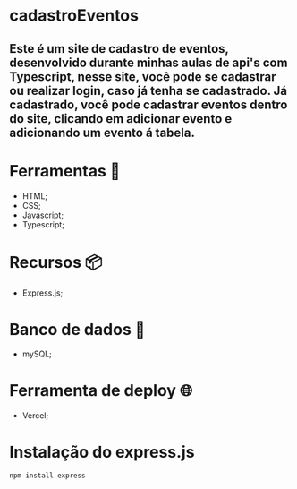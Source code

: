 # cadastroEventos

## Este é um site de cadastro de eventos, desenvolvido durante minhas aulas de api's com Typescript, nesse site, você pode se cadastrar ou realizar login, caso já tenha se cadastrado. Já cadastrado, você pode cadastrar eventos dentro do site, clicando em adicionar evento e adicionando um evento á tabela. 

# Ferramentas 🧱
* HTML;
* CSS;
* Javascript;
* Typescript;

# Recursos 📦
* Express.js;

# Banco de dados 💾
* mySQL;

# Ferramenta de deploy 🌐
* Vercel; 

# Instalação do express.js

````
npm install express
````
